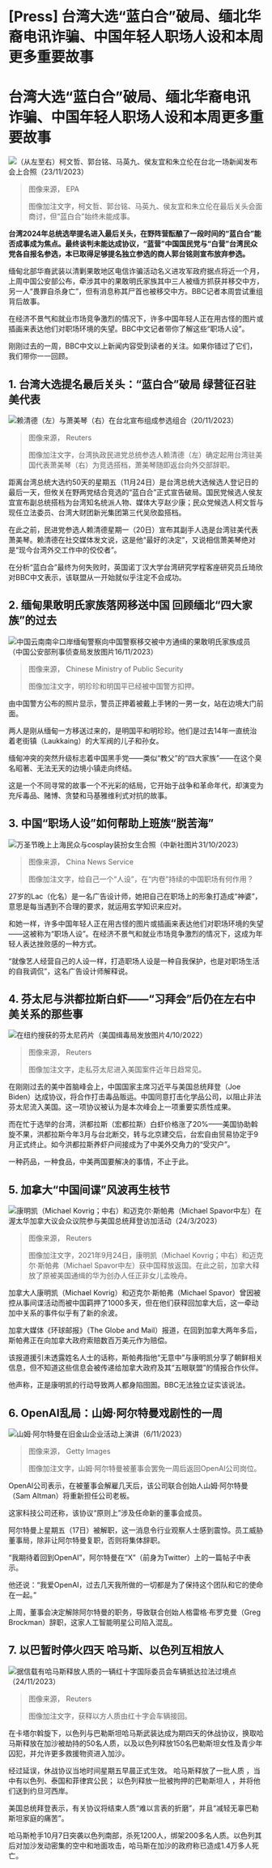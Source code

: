 # [Press] 台湾大选“蓝白合”破局、缅北华裔电讯诈骗、中国年轻人职场人设和本周更多重要故事

#  台湾大选“蓝白合”破局、缅北华裔电讯诈骗、中国年轻人职场人设和本周更多重要故事


![（从左至右）柯文哲、郭台铭、马英九、侯友宜和朱立伦在台北一场新闻发布会上合照（23/11/2023）](_131814993_131606-shutterstock_editorial_taiwan_opposition_parties_holds_14227440j.jpg)

> 图像来源，  EPA
>
> 图像加注文字，柯文哲、郭台铭、马英九、侯友宜和朱立伦在最后关头会面商讨，但“蓝白合”始终未能成事。

**台湾2024年总统选举提名进入最后关头，在野阵营酝酿了一段时间的“蓝白合”能否成事成为焦点。最终谈判未能达成协议，“蓝营”中国国民党与“白营”台湾民众党各自报名参选，本已取得足够提名独立参选的商人郭台铭则宣布放弃参选。**

缅甸北部华裔武装以清剿果敢地区电信诈骗活动名义进攻军政府据点将近一个月，上周中国公安部公布，牵涉其中的果敢明氏家族其中三人被缅方抓获并移交中方，另一人“畏罪自杀身亡”，但有消息称其尸首也被移交中方。BBC记者本周尝试重组背后故事。

在经济不景气和就业市场竞争激烈的情况下，许多中国年轻人正在用古怪的图片或插画来表达他们对职场环境的失望。BBC中文记者带你了解这些“职场人设”。

刚刚过去的一周，BBC中文以上新闻内容受到读者的关注。如果你错过了它们，我们带你一一回顾。

##  1\. 台湾大选提名最后关头：“蓝白合”破局 绿营征召驻美代表

![赖清德（左）与萧美琴（右）在台北宣布组成参选组合（20/11/2023）](_131814995_081610.2023-11-20t081237z_148141667_rc2vg4adbqxp_rtrmadp_3_taiwan-election.jpg)

> 图像来源，  Reuters
>
> 图像加注文字，台湾执政民进党总统参选人赖清德（左）确定起用台湾驻美国代表萧美琴（右）为竞选搭档，萧美琴随即返台向外交部辞职。

距离台湾总统大选约50天的星期五（11月24日）是台湾总统大选候选人登记日的最后一天，但攸关在野两党结合竞选的“蓝白合”正式宣告破局。国民党候选人侯友宜宣布副总统搭档为台湾知名统派人物、媒体大亨赵少康；民众党候选人柯文哲与现任立法委员、台湾大财团新光集团第三代吴欣盈搭档。

在此之前，民进党参选人赖清德星期一（20日）宣布其副手人选是台湾驻美代表萧美琴。赖清德在社交媒体发文说，这是他“最好的决定”，又说相信萧美琴绝对是“现今台湾外交工作中的佼佼者”。

在分析“蓝白合”最终为何失败时，英国诺丁汉大学台湾研究学程客座研究员丘琦欣对BBC中文表示，该联盟从一开始就似乎注定不会成功。



##  2\. 缅甸果敢明氏家族落网移送中国 回顾缅北“四大家族”的过去

![中国云南南伞口岸缅甸警察向中国警察移交被中方通缉的果敢明氏家族成员（中国公安部刑事侦查局发放图片16/11/2023）](_131816191_mingzhenzhenandmingguopingarearrestedbychinesepolice-chineseministryofpublicsecurity.png)

> 图像来源，  Chinese Ministry of Public Security
>
> 图像加注文字，明珍珍和明国平已经被中国警方扣押。

由中国警方公布的照片显示，警员正押着被戴上手铐的一男一女，站在边境大门前面。

两人是刚从缅甸一方移送过来的，是明国平和明珍珍。他们是过去14年一直统治着老街镇（Laukkaing）的大军阀的儿子和孙女。

缅甸冲突的突然升级标志着中国黑手党——类似“教父”的“四大家族”——在这个臭名昭著、无法无天的边境小镇走向终结。

这是一个不同寻常的故事一个不光彩的结局，它开始于战争和革命年代，却演变为充斥毒品、赌博、贪婪和马基雅维利式对抗的故事。

##  3\. 中国“职场人设”如何帮助上班族“脱苦海”

![万圣节晚上上海民众与cosplay装扮女生合照（中新社图片31/10/2023）](_131814997_s6541a2fa0cf2d1449f544108.jpg)

> 图像来源，  China News Service
>
> 图像加注文字，给自己一个“人设”，在“内卷”持续的中国职场有何作用？

27岁的Lac（化名）是一名广告设计师，她把自己在职场上的形象打造成“神婆”，意思是每当遇到不合理的要求，就运用玄学知识来应对。

和她一样，许多中国年轻人正在用古怪的图片或插画来表达他们对职场环境的失望——这被称为“职场人设”。在经济不景气和就业市场竞争激烈的情况下，这成为年轻人表达挫败感的一种方式。

“就像艺人经营自己的人设一样，打造职场人设是一种自我保护，也是对职场生活的自我调侃”，这名广告设计师解释说。

##  4\. 芬太尼与洪都拉斯白虾——“习拜会”后仍在左右中美关系的那些事

![在纽约搜获的芬太尼药片（美国缉毒局发放图片4/10/2022）](_131814998_185719.2023-03-16t185627z_889113090_rc25vz9gti0b_rtrmadp_3_mexico-drugs.jpg)

> 图像来源，  Reuters
>
> 图像加注文字，走私芬太尼进入美国案件近年日趋常见。

在刚刚过去的美中首脑峰会上，中国国家主席习近平与美国总统拜登（Joe Biden）达成协议，将合作打击毒品贩运。中国同意打击化学品公司，以阻止非法芬太尼流入美国。这一项协议被认为是本次峰会上一项重要实质性成果。

而在忙于选举的台湾，洪都拉斯（宏都拉斯）白虾价格涨了20%——美国协助斡旋不果，洪都拉斯今年3月与台北断交，转与北京建交后，台宏自由贸易协定于9月正式终止。如今洪都拉斯养虾户间接成为了中美外交角力的“受灾户”。

一种药品，一种食品，中美两国要解决的事情，不止于此。

##  5\. 加拿大“中国间谍”风波再生枝节

![康明凯（Michael Kovrig；中右）和迈克尔‧斯帕弗（Michael Spavor中左）在渥太华加拿大议会众议院参与美国总统拜登访加活动（24/3/2023）](_131816070_2023-03-24t190955z_1956168186_rc2i00anug9k_rtrmadp_3_usa-canada.jpg)

> 图像来源，  Reuters
>
> 图像加注文字，2021年9月24日，康明凯（Michael Kovrig；中右）和迈克尔‧斯帕弗（Michael Spavor中左）获中国释放返国。在此之前，加拿大释放了原被美国通缉的华为创办人任正非女儿孟晚舟。

加拿大人康明凯（Michael Kovrig）和迈克尔‧斯帕弗（Michael Spavor）曾因被控从事间谍活动而被中国羁押了1000多天，但在他们获释回加拿大后，这一牵动加中关系的事件似乎有了新的余波。

加拿大媒体《环球邮报》（The Globe and Mail）报道，在回到加拿大两年多后，斯帕弗正在向加拿大政府索赔数百万美元作为赔偿。

该报道援引未透露姓名人士的话称，斯帕弗指他“无意中”与康明凯分享了朝鲜相关信息，但不知道这些信息会被传递给加拿大政府及其“五眼联盟”的情报合作伙伴。

他声称，正是康明凯的行动导致两人都身陷囹圄。BBC无法独立证实该说法。

##  6\. OpenAI乱局：山姆·阿尔特曼戏剧性的一周

![山姆·阿尔特曼在旧金山企业活动上演讲（6/11/2023）](_131816071_66f5225f-076e-4cd4-a5d3-6627ace75741.jpg)

> 图像来源，  Getty Images
>
> 图像加注文字，山姆·阿尔特曼被董事会罢免一周后返回OpenAI公司岗位。

OpenAI公司表示，在被董事会解雇几天后，该公司联合创始人山姆·阿尔特曼（Sam Altman）将重新担任公司老板。

这家科技公司还称，该协议“原则上”涉及任命新的董事会成员。

阿尔特曼上星期五（17日）被解职，这一消息令行业观察人士感到震惊。员工威胁董事局，除非让阿尔特曼复职，否则将集体辞职。

“我期待着回到OpenAI”，阿尔特曼在“X”（前身为Twitter）上的一篇帖子中表示。

他还说：“我爱OpenAI，过去几天我所做的一切都是为了保持这个团队和它的使命在一起。”

上周，董事会决定解除阿尔特曼的职务，导致联合创始人格雷格·布罗克曼（Greg Brockman）辞职，这家人工智能明星公司陷入混乱。

##  7\. 以巴暂时停火四天 哈马斯、以色列互相放人

![据信载有哈马斯释放人质的一辆红十字国际委员会车辆抵达拉法过境点（24/11/2023）](_131816076_155833.2023-11-24t155751z_302368724_rc2fj4addq5b_rtrmadp_3_israel-palestinians-hostages.jpg)

> 图像来源，  Reuters
>
> 图像加注文字，获释以方人质由红十字会车辆接回。

在卡塔尔斡旋下，以色列与巴勒斯坦哈马斯武装达成为期四天的休战协议，换取哈马斯释放在加沙被劫持的50名人质，以及以色列释放150名巴勒斯坦女性及青少年囚犯，并允许更多救援物资进入加沙。

经过延误，休战协议当地时间星期五早晨正式生效。 哈马斯释放了一批人质  ，当中有以色列、泰国和菲律宾公民； 以色列释放一批被拘押的巴勒斯坦人  ，并将他们送到约旦河西岸。

美国总统拜登表示，有关协议将结束人质“难以言表的折磨”，并且“减轻无辜巴勒斯坦家庭的痛苦”。

哈马斯枪手10月7日突袭以色列南部，杀死1200人，绑架200多名人质。以色列其后对加沙发动密集的空中和地面攻击，哈马斯在加沙的政府称已造成1.4万多人死亡。







